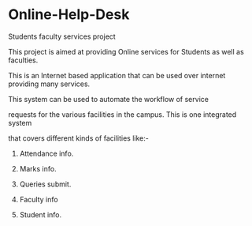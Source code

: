 # Online-Help-Desk
Students faculty services project

This project is aimed at providing Online services for Students as well as faculties. 

This is an Internet based application that can be used over internet providing many services.

This system can be used to automate the workflow of service 

requests for the various facilities in the campus. This is one integrated system 

that covers different kinds of facilities like:-

1. Attendance info.

2. Marks info.

3. Queries submit.

4. Faculty info 

5. Student info.
